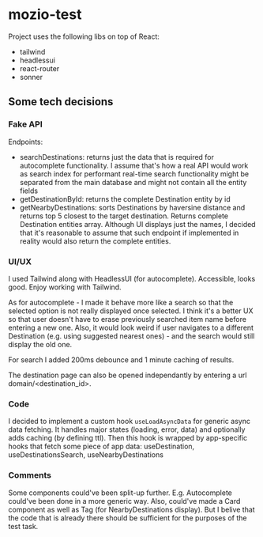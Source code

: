 # mozio-test

Project uses the following libs on top of React:
 - tailwind
 - headlessui
 - react-router
 - sonner

## Some tech decisions

### Fake API

Endpoints:
 - searchDestinations: returns just the data that is required for autocomplete functionality. I assume that's how a real API would work as search index for performant real-time search functionality might be separated from the main database and might not contain all the entity fields
 - getDestinationById: returns the complete Destination entity by id
 - getNearbyDestinations: sorts Destinations by haversine distance and returns top 5 closest to the target destination. Returns complete Destination entities array. Although UI displays just the names, I decided that it's reasonable to assume that such endpoint if implemented in reality would also return the complete entities.

### UI/UX

I used Tailwind along with HeadlessUI (for autocomplete). Accessible, looks good. Enjoy working with Tailwind.

As for autocomplete - I made it behave more like a search so that the selected option is not really displayed once selected.
I think it's a better UX so that user doesn't have to erase previously searched item name before entering a new one.
Also, it would look weird if user navigates to a different Destination (e.g. using suggested nearest ones) - and the search would still display the old one.

For search I added 200ms debounce and 1 minute caching of results.

The destination page can also be opened independantly by entering a url domain/<destination_id>.

### Code

I decided to implement a custom hook `useLoadAsyncData` for generic async data fetching.
It handles major states (loading, error, data) and optionally adds caching (by defining ttl).
Then this hook is wrapped by app-specific hooks that fetch some piece of app data: useDestination, useDestinationsSearch, useNearbyDestinations

### Comments

Some components could've been split-up further. E.g. Autocomplete could've been done in a more generic way. Also, could've made a Card component as well as Tag (for NearbyDestinations display).
But I belive that the code that is already there should be sufficient for the purposes of the test task.






